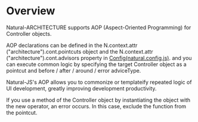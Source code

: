 Overview
===

Natural-ARCHITECTURE supports AOP (Aspect-Oriented Programming) for Controller objects.

AOP declarations can be defined in the N.context.attr ("architecture").cont.pointcuts object and the N.context.attr ("architecture").cont.advisors property in [Config(natural.config.js)](#cmVmcjAxMDIlMjRDb25maWckaHRtbCUyRm5hdHVyYWxqcyUyRnJlZnIlMkZyZWZyMDEwMi5odG1s). and you can execute common logic by specifying the target Controller object as a pointcut and before / after / around / error adviceType.

<p class="alert">Natural-JS's AOP allows you to commonize or templateify repeated logic of UI development, greatly improving development productivity.</p>
<p class="alert">If you use a method of the Controller object by instantiating the object with the new operator, an error occurs. In this case, exclude the function from the pointcut.</p>